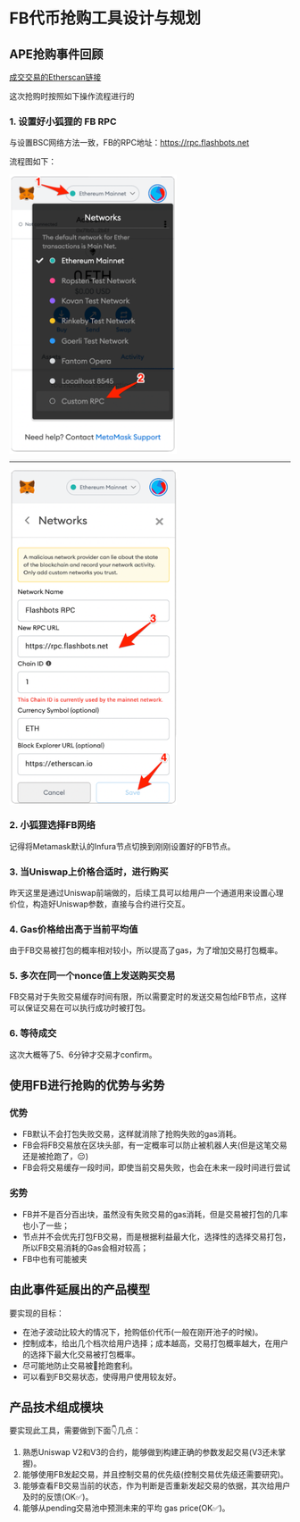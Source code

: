 # FB代币抢购工具设计与规划

## APE抢购事件回顾

[成交交易的Etherscan链接](https://etherscan.io/tx/0xb0474af1d11031a272bf6e4f1f793421d059bb7f8029018bac0d300238c9ac71)

这次抢购时按照如下操作流程进行的

### 1. 设置好小狐狸的 FB RPC 

与设置BSC网络方法一致，FB的RPC地址：<https://rpc.flashbots.net>

流程图如下：

<img src="./images/flow01.png" width = "300" height = "500" alt="" align = center />

--- 

<img src="./images/flow02.png" width = "300" height = "600" alt="" align = center />

### 2. 小狐狸选择FB网络

记得将Metamask默认的Infura节点切换到刚刚设置好的FB节点。

### 3. 当Uniswap上价格合适时，进行购买

昨天这里是通过Uniswap前端做的，后续工具可以给用户一个通道用来设置心理价位，构造好Uniswap参数，直接与合约进行交互。

### 4. Gas价格给出高于当前平均值

由于FB交易被打包的概率相对较小，所以提高了gas，为了增加交易打包概率。

### 5. 多次在同一个nonce值上发送购买交易

FB交易对于失败交易缓存时间有限，所以需要定时的发送交易包给FB节点，这样可以保证交易在可以执行成功时被打包。

### 6. 等待成交

这次大概等了5、6分钟才交易才confirm。

## 使用FB进行抢购的优势与劣势

### 优势

* FB默认不会打包失败交易，这样就消除了抢购失败的gas消耗。
* FB会将FB交易放在区块头部，有一定概率可以防止被机器人夹(但是这笔交易还是被抢跑了，😔)
* FB会将交易缓存一段时间，即使当前交易失败，也会在未来一段时间进行尝试

### 劣势

* FB并不是百分百出块，虽然没有失败交易的gas消耗，但是交易被打包的几率也小了一些；
* 节点并不会优先打包FB交易，而是根据利益最大化，选择性的选择交易打包，所以FB交易消耗的Gas会相对较高；
* FB中也有可能被夹

## 由此事件延展出的产品模型

要实现的目标：

* 在池子波动比较大的情况下，抢购低价代币(一般在刚开池子的时候)。
* 控制成本，给出几个档次给用户选择；成本越高，交易打包概率越大，在用户的选择下最大化交易被打包概率。
* 尽可能地防止交易被🤖️抢跑套利。
* 可以看到FB交易状态，使得用户使用较友好。

## 产品技术组成模块

要实现此工具，需要做到下面👇几点：

1. 熟悉Uniswap V2和V3的合约，能够做到构建正确的参数发起交易(V3还未掌握)。
2. 能够使用FB发起交易，并且控制交易的优先级(控制交易优先级还需要研究)。
3. 能够查看FB交易当前的状态，作为判断是否重新发起交易的依据，其次给用户及时的反馈(OK✅)。
4. 能够从pending交易池中预测未来的平均 gas price(OK✅)。